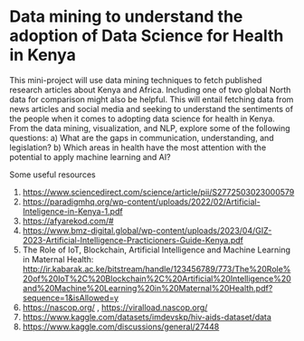 # Data mining to understand the adoption of Data Science for Health in Kenya
This mini-project will use data mining techniques to fetch published research articles about Kenya and Africa. Including one of two global North data for comparison might also be helpful. This will entail fetching data from news articles and social media and seeking to understand the sentiments of the people when it comes to adopting data science for health in Kenya. From the data mining, visualization, and NLP, explore some of the following questions:
a) What are the gaps in communication, understanding, and legislation?
b) Which areas in health have the most attention with the potential to apply machine learning and AI?

Some useful resources
1. https://www.sciencedirect.com/science/article/pii/S2772503023000579
2. https://paradigmhq.org/wp-content/uploads/2022/02/Artificial-Inteligence-in-Kenya-1.pdf
3. https://afyarekod.com/#
4. https://www.bmz-digital.global/wp-content/uploads/2023/04/GIZ-2023-Artificial-Intelligence-Practicioners-Guide-Kenya.pdf 
5. The Role of IoT, Blockchain, Artificial Intelligence and Machine Learning in Maternal Health: http://ir.kabarak.ac.ke/bitstream/handle/123456789/773/The%20Role%20of%20IoT%2C%20Blockchain%2C%20Artificial%20Intelligence%20and%20Machine%20Learning%20in%20Maternal%20Health.pdf?sequence=1&isAllowed=y
6. https://nascop.org/ , https://viralload.nascop.org/ 
7. https://www.kaggle.com/datasets/imdevskp/hiv-aids-dataset/data
8. https://www.kaggle.com/discussions/general/27448
